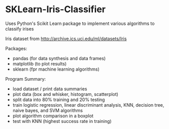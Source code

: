 # SKLearn-Iris-Classifier
Uses Python's Scikit Learn package to implement various algorithms to classify irises

Iris dataset from http://archive.ics.uci.edu/ml/datasets/Iris

Packages:
- pandas (for data synthesis and data frames)
- matplotlib (to plot results)
- sklearn (fpr machine learning algorithms)

Program Summary:
- load dataset / print data summaries
- plot data (box and whisker, histogram, scatterplot)
- split data into 80% training and 20% testing
- train logistic regression, linear discriminant analysis, KNN, decision tree, naive bayes, and SVM algorithms
- plot algorithm comparison in a boxplot
- test with KNN (highest success rate in training)
